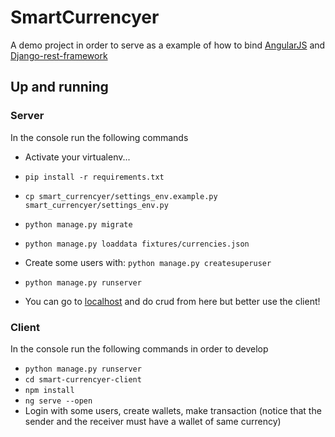 # SmartCurrencyer

A demo project in order to serve as a example of how to bind [AngularJS](https://angular.io/) and [Django-rest-framework](http://www.django-rest-framework.org/)


## Up and running

### Server

In the console run the following commands

+ Activate your virtualenv...
+ `pip install -r requirements.txt`
+ `cp smart_currencyer/settings_env.example.py smart_currencyer/settings_env.py`
+ `python manage.py migrate`
+ `python manage.py loaddata fixtures/currencies.json`
+ Create some users with: `python manage.py createsuperuser`
+ `python manage.py runserver`


+ You can go to [localhost](http://localhost:8000/admin) and do crud from here but better use the client! 

### Client

In the console run the following commands in order to develop

+ `python manage.py runserver`
+ `cd smart-currencyer-client`
+ `npm install`
+ `ng serve --open`
+ Login with some users, create wallets, make transaction (notice that the sender and the receiver must have a wallet of same currency)
